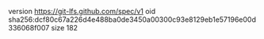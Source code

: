 version https://git-lfs.github.com/spec/v1
oid sha256:dcf80c67a226d4e488ba0de3450a00300c93e8129eb1e57196e00d336068f007
size 182
